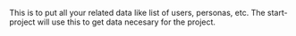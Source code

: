 This is to put all your related data like list of users, personas, etc. The start-project will use this to get data necesary for the project.